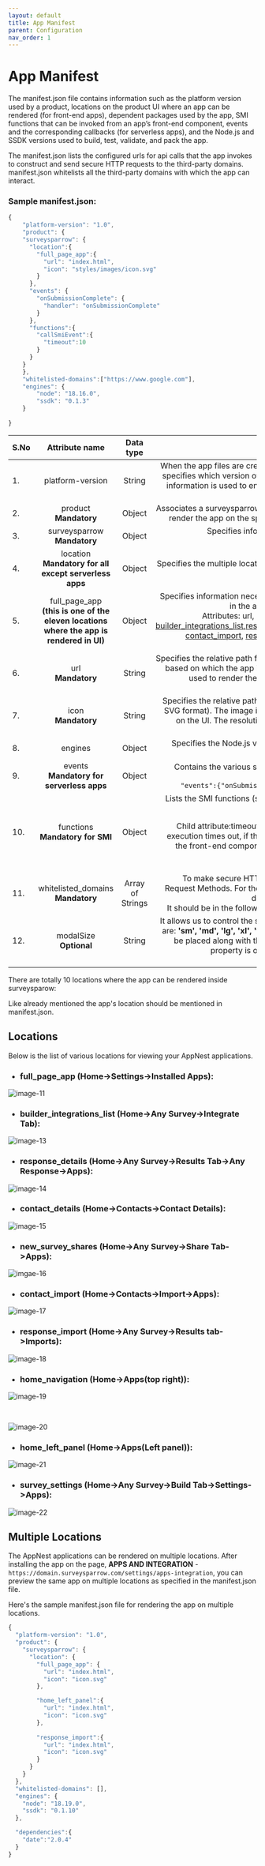 ```yaml
---
layout: default
title: App Manifest
parent: Configuration
nav_order: 1
---
```


# App Manifest

The manifest.json file contains information such as the platform version used by a product, locations on the product UI where an app can be rendered (for front-end apps), dependent packages used by the app, SMI functions that can be invoked from an app’s front-end component, events and the corresponding callbacks (for serverless apps), and the Node.js and SSDK versions used to build, test, validate, and pack the app.

The manifest.json lists the configured urls for api calls that the app invokes to construct and send secure HTTP requests to the third-party domains. manifest.json whitelists all the third-party domains with which the app can interact. 

### Sample manifest.json:

```js
{
    "platform-version": "1.0",
    "product": {
    "surveysparrow": {
      "location":{
        "full_page_app":{
          "url": "index.html",
          "icon": "styles/images/icon.svg"
        }
      },
      "events": {
        "onSubmissionComplete": {
          "handler": "onSubmissionComplete"
        }
      },
      "functions":{
        "callSmiEvent":{
          "timeout":10        
        }
      }
    }
    },
    "whitelisted-domains":["https://www.google.com"],
    "engines": {
        "node": "18.16.0",
        "ssdk": "0.1.3"
    }
  
}


```

|S.No | Attribute name | Data type | Description |
| ------------- |:-------------:| :-------------: |-----:|
|1.| platform-version | String |  When the app files are created, this field value is auto-generated. The value specifies which version of the platform is used to build the app. The version information is used to ensure backward compatibility when a new platform version is released.|
|2.| product <br/>**Mandatory** | Object | Associates a surveysparrow product with the information that is necessary to render the app on the specified product.(child parameter: surveysparrow) |
|3. | surveysparrow<br/>**Mandatory** | Object | Specifies information that is necessary to render the app on the surveysparrow UI.(Child parameter: location) |
|4. | location <br/>**Mandatory for all except serverless apps** | Object | Specifies the multiple locations on the SurveySparrow UI, where the app is to be rendered.(Child parameter: full_page_app) |
|5.| full_page_app<br/>**(this is one of the eleven locations where the app is rendered in UI)** | Object | Specifies information necessary to render the app on the SurveySparrow UI, in the account level integration page under installed Apps<br/>Attributes: url, icon. The location should be one of [full_page_app](#full_page_app), [builder_integrations_list](#builder_integrations_list),[response_details](#response_details),[contact_details](#contact_details),[new_survey_shares](#new_survey_shares), [contact_import](#contact_import), [response_import](#response_import), [home_navigation](#home_navigation), [home_left_panel](#home_left_panel), [survey_settings](#survey_settings) |
|6.| url<br/>**Mandatory** | String | Specifies the relative path from the app project directory to the index.html file based on which the app is rendered. The contents of the index.html file are used to render the app in an IFrame at the specified location. Default value:index.html (file in the app directory)
|7.| icon<br/>**Mandatory** | String | Specifies the relative path from the app project directory to an image file (in SVG format). The image is used as the app’s icon when the app is rendered on the UI. The resolution of the image needs to be 64x64 pixels. Default value: icon.svg (file in the app directory) | 
|8. | engines | Object | Specifies the Node.js version and SSDK version that are used to build the app. SSDK auto-populates this value.|
|9.| events<br/>**Mandatory for serverless apps** | Object | Contains the various serverless events and the corresponding call-back function names, specified in the following format:<br/>`"events":{"onSubmissionComplete":{"handler":"submissionHandler"}}` |
|10.|functions<br/>**Mandatory for SMI** | Object | Lists the SMI functions (server methods) defined in the exports code block of server.js, in the following format:<br/>`"functions":{"surveyConverter":{"timeout":10}}`<br/>Child attribute:timeout (integer): Time in seconds beyond which the app execution times out, if the SMI function does not return a valid response to the front-end component. You can specify an appropriate timeout value based on the SMI function.<br/>Valid values : 5, 10, 15, and 20 |
|11.| whitelisted_domains<br/>**Mandatory** | Array of Strings | To make secure HTTP calls to third-party domains, apps must use the Request Methods. For the method to work, in manifest.json, the third-party domains must be listed as the whitelisted-domains.<br/>It should be in the following format:`[https://(.*).surveysparrow.com(.*)]`|
|12.| modalSize<br/>**Optional** | String | It allows us to control the size of the modal. The possible values for this field are: **'sm', 'md', 'lg', 'xl', 'full'**. The default value is **full**. The property should be placed along with the **url** and **icon** in the manifest.json. Currently, this property is only available for the applications built by choosing **ThriveSparrow** as the product.

There are totally 10 locations where the app can be rendered inside surveysparow:

Like already mentioned the app's location should be mentioned in manifest.json.

## Locations

Below is the list of various locations for viewing your AppNest applications.

- ### full_page_app (Home->Settings->Installed Apps):

![image-11](https://static.surveysparrow.com/application/marketplace/ssdk-assets/full_page_app.png)

- ### builder_integrations_list (Home->Any Survey->Integrate Tab):

![image-13](https://static.surveysparrow.com/application/marketplace/ssdk-assets/builder_integrations_list.png)

- ### response_details (Home->Any Survey->Results Tab->Any Response->Apps):
![image-14](https://static.surveysparrow.com/application/marketplace/ssdk-assets/response_details.png)

- ### contact_details (Home->Contacts->Contact Details):
![image-15](https://static.surveysparrow.com/application/marketplace/ssdk-assets/contact_details.png)

- ### new_survey_shares (Home->Any Survey->Share Tab->Apps):
![imgae-16](https://static.surveysparrow.com/application/marketplace/ssdk-assets/new_survey_shares.png)

- ### contact_import (Home->Contacts->Import->Apps):
![image-17](https://static.surveysparrow.com/application/marketplace/ssdk-assets/contact_import.png)

- ### response_import (Home->Any Survey->Results tab->Imports):
![image-18](https://static.surveysparrow.com/application/marketplace/ssdk-assets/response_import.png)

- ### home_navigation (Home->Apps(top right)):
![image-19](https://static.surveysparrow.com/application/marketplace/ssdk-assets/home_navigation.png)

<br />

![image-20](https://static.surveysparrow.com/application/marketplace/ssdk-assets/home_navigation_2.png)

- ### home_left_panel (Home->Apps(Left panel)):
![image-21](https://static.surveysparrow.com/application/marketplace/ssdk-assets/home_left_panel.png)

- ### survey_settings (Home->Any Survey->Build Tab->Settings->Apps):
![image-22](https://static.surveysparrow.com/application/marketplace/ssdk-assets/survey_settings.png)

## Multiple Locations

The AppNest applications can be rendered on multiple locations. After installing the app on the page, **APPS AND INTEGRATION** - `https://domain.surveysparrow.com/settings/apps-integration`, you can preview the same app on multiple locations as specified in the manifest.json file.

Here's the sample manifest.json file for rendering the app on multiple locations.

```js
{
  "platform-version": "1.0",
  "product": {
    "surveysparrow": {
      "location": {
        "full_page_app": {
          "url": "index.html",
          "icon": "icon.svg"
        },

        "home_left_panel":{
          "url": "index.html",
          "icon": "icon.svg"
        },
        
        "response_import":{
          "url": "index.html",
          "icon": "icon.svg"
        }
      }
    }
  },
  "whitelisted-domains": [],
  "engines": {
    "node": "18.19.0",
    "ssdk": "0.1.10"
  },

  "dependencies":{
    "date":"2.0.4"
  }
}
```